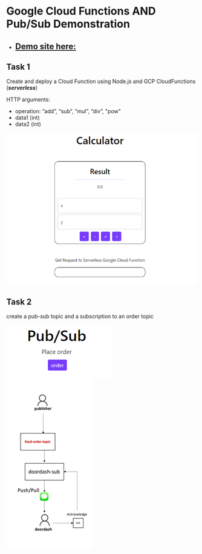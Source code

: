 # Google Cloud Functions AND Pub/Sub Demonstration

* ## [Demo site here:](https://storage.googleapis.com/cs4843-q8/q8/index.html)

## Task 1

Create and deploy a Cloud Function using Node.js and GCP CloudFunctions (***serverless***)

HTTP arguments:

* operation: “add”, “sub”, ”mul”, ”div”, "pow"
* data1 (int)
* data2 (int)

![](img/q8-screenshot.png)

## Task 2

create a pub-sub topic and a subscription to an order topic


![](img/pubsubwork.png)
![](img/pubsub.png)